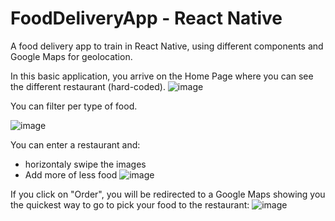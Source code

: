 # FoodDeliveryApp - React Native
A food delivery app to train in React Native, using different components and Google Maps for geolocation.

In this basic application, you arrive on the Home Page where you can see the different restaurant (hard-coded).
![image](https://user-images.githubusercontent.com/65075399/156759651-9360ebff-3605-4046-8bdf-d45150474af1.png)

You can filter per type of food.

![image](https://user-images.githubusercontent.com/65075399/156758352-f262d527-672c-4e34-9e46-9b040ba33246.png)

You can enter a restaurant and:
- horizontaly swipe the images
- Add more of less food
![image](https://user-images.githubusercontent.com/65075399/156759733-4d315da4-21f9-495d-91c9-2881dbcbdc64.png)

If you click on "Order", you will be redirected to a Google Maps showing you the quickest way to go to pick your food to the restaurant:
![image](https://user-images.githubusercontent.com/65075399/156759887-0f097d32-d66e-4331-9af2-db3c3025d293.png)
